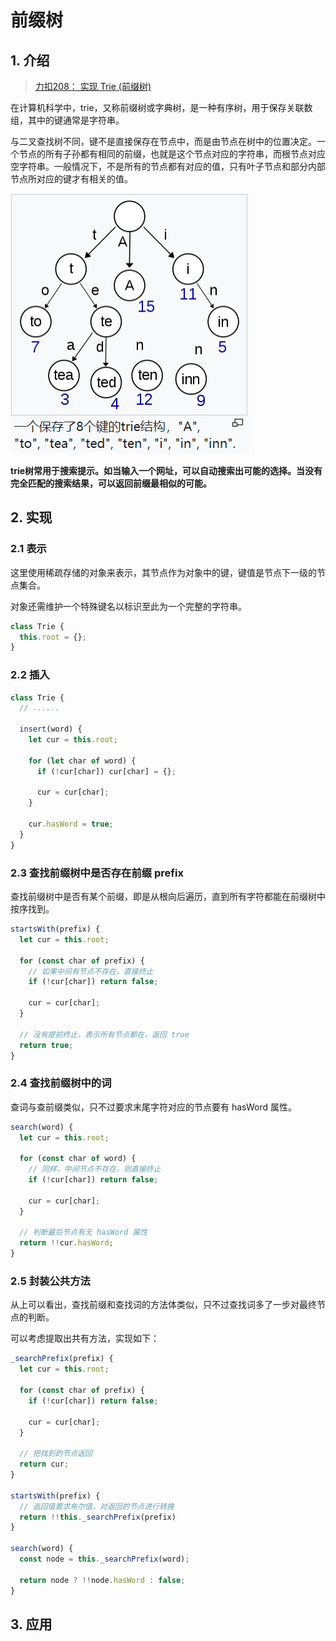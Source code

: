 # 前缀树

## 1. 介绍
> [力扣208： 实现 Trie (前缀树)](https://leetcode-cn.com/problems/implement-trie-prefix-tree/)

在计算机科学中，trie，又称前缀树或字典树，是一种有序树，用于保存关联数组，其中的键通常是字符串。

与二叉查找树不同，键不是直接保存在节点中，而是由节点在树中的位置决定。一个节点的所有子孙都有相同的前缀，也就是这个节点对应的字符串，而根节点对应空字符串。一般情况下，不是所有的节点都有对应的值，只有叶子节点和部分内部节点所对应的键才有相关的值。

![](./imgs/前缀树.png)

**trie树常用于搜索提示。如当输入一个网址，可以自动搜索出可能的选择。当没有完全匹配的搜索结果，可以返回前缀最相似的可能。**

## 2. 实现

### 2.1 表示

这里使用稀疏存储的对象来表示，其节点作为对象中的键，键值是节点下一级的节点集合。

对象还需维护一个特殊键名以标识至此为一个完整的字符串。

```js
class Trie {
  this.root = {};
}
```

### 2.2 插入

```js
class Trie {
  // ......

  insert(word) {
    let cur = this.root;

    for (let char of word) {
      if (!cur[char]) cur[char] = {};

      cur = cur[char];
    }

    cur.hasWord = true;
  }
}
```


### 2.3 查找前缀树中是否存在前缀 prefix

查找前缀树中是否有某个前缀，即是从根向后遍历，直到所有字符都能在前缀树中按序找到。

```js
startsWith(prefix) {
  let cur = this.root;

  for (const char of prefix) {
    // 如果中间有节点不存在，直接终止
    if (!cur[char]) return false;

    cur = cur[char];
  }

  // 没有提前终止，表示所有节点都在，返回 true
  return true;
}
```


### 2.4 查找前缀树中的词

查词与查前缀类似，只不过要求末尾字符对应的节点要有 hasWord 属性。

```js
search(word) {
  let cur = this.root;

  for (const char of word) {
    // 同样，中间节点不存在，则直接终止
    if (!cur[char]) return false;

    cur = cur[char];
  }

  // 判断最后节点有无 hasWord 属性
  return !!cur.hasWord;
}
```

### 2.5 封装公共方法

从上可以看出，查找前缀和查找词的方法体类似，只不过查找词多了一步对最终节点的判断。

可以考虑提取出共有方法，实现如下：

```js
_searchPrefix(prefix) {
  let cur = this.root;

  for (const char of prefix) {
    if (!cur[char]) return false;

    cur = cur[char];
  }

  // 把找到的节点返回
  return cur;
}

startsWith(prefix) {
  // 返回值要求布尔值，对返回的节点进行转换
  return !!this._searchPrefix(prefix)
}

search(word) {
  const node = this._searchPrefix(word);

  return node ? !!node.hasWord : false;
}
```

## 3. 应用